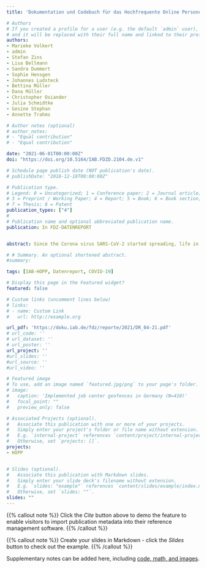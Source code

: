 ```yaml
---
title: 'Dokumentation und Codebuch für das Hochfrequente Online Personen Panel "Leben und Erwerbstätigkeit in Zeiten von Corona" (IAB-HOPP, Welle 1-7)"'

# Authors
# If you created a profile for a user (e.g. the default `admin` user), write the username (folder name) here 
# and it will be replaced with their full name and linked to their profile.
authors:
- Marieke Volkert
- admin 
- Stefan Zins 
- Lisa Bellmann
- Sandra Dummert
- Sophie Hensgen
- Johannes Ludsteck
- Bettina Müller
- Dana Müller
- Christopher Osiander
- Julia Schmidtke
- Gesine Stephan
- Annette Trahms

# Author notes (optional)
# author_notes:
# - "Equal contribution"
# - "Equal contribution"

date: "2021-06-01T00:00:00Z"
doi: "https://doi.org/10.5164/IAB.FDZD.2104.de.v1"

# Schedule page publish date (NOT publication's date).
# publishDate: "2018-12-18T00:00:00Z"

# Publication type.
# Legend: 0 = Uncategorized; 1 = Conference paper; 2 = Journal article;
# 3 = Preprint / Working Paper; 4 = Report; 5 = Book; 6 = Book section;
# 7 = Thesis; 8 = Patent
publication_types: ["4"]
#
# Publication name and optional abbreviated publication name.
publication: In FDZ-DATENREPORT


abstract: Since the Corona virus SARS-CoV-2 started spreading, life in Germany has changed. Many people have to cope with new situations such as home office or child care at home, may be affected by short-timework or have lost their jobs. Governments at the federal and state level are trying to cope with this situation with a wide variety of measures – such as exit restrictions or mandatory masks. But how do the virus and the measures affect people's social and working lives? The IAB has set up a new survey, the High-frequency Online Personal Panel "Life and Work Situations in Times of Corona" (IAB-HOPP), which asked people about their current living and working situation every month from May 2020 to March 2021. The data will allow researchers to explore the impact of the Covid-19 pandemic. This data report provides an overview of the prepared data.

# # Summary. An optional shortened abstract.
#summary: 

tags: [IAB-HOPP, Datenreport, COVID-19]

# Display this page in the Featured widget?
featured: false

# Custom links (uncomment lines below)
# links:
# - name: Custom Link
#   url: http://example.org

url_pdf: 'https://doku.iab.de/fdz/reporte/2021/DR_04-21.pdf'
# url_code: ''
# url_dataset: ''
# url_poster: ''
url_project: ''
#url_slides: ''
#url_source: ''
#url_video: ''

# Featured image
# To use, add an image named `featured.jpg/png` to your page's folder. 
# image:
#   caption: 'Implemented job center geofences in Germany (N=410)'
#   focal_point: ""
#   preview_only: false

# Associated Projects (optional).
#   Associate this publication with one or more of your projects.
#   Simply enter your project's folder or file name without extension.
#   E.g. `internal-project` references `content/project/internal-project/index.md`.
#   Otherwise, set `projects: []`.
projects: 
- HOPP


# Slides (optional).
#   Associate this publication with Markdown slides.
#   Simply enter your slide deck's filename without extension.
#   E.g. `slides: "example"` references `content/slides/example/index.md`.
#   Otherwise, set `slides: ""`.
slides: ""
---
```


{{% callout note %}}
Click the *Cite* button above to demo the feature to enable visitors to import publication metadata into their reference management software.
{{% /callout %}}

{{% callout note %}}
Create your slides in Markdown - click the *Slides* button to check out the example.
{{% /callout %}}

Supplementary notes can be added here, including [code, math, and images](https://wowchemy.com/docs/writing-markdown-latex/).
